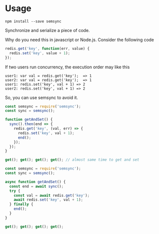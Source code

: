 # Usage
```shell
npm install --save semsync
```

Synchronize and serialize a piece of code.

Why do you need this in javascript or Node.js.
Consider the following code

```javascript
redis.get('key', function(err, value) {
  redis.set('key', value + 1);
});
```

If two users run concurrency, the execution order may like this
```text
user1: var val = redis.get('key');  => 1
user2: var val = redis.get('key');  => 1
user1: redis.set('key', val + 1) => 2
user2: redis.set('key', val + 1) => 2
```

So, you can use semsync to avoid it.
```javascript
const semsync = require('semsync');
const sync = semsync();

function getAndSet() {
  sync().then(end => {
    redis.get('key', (val, err) => {
      redis.set('key', val + 1);
      end();
    });
  });
}

get(); get(); get(); get(); // almost same time to get and set
```

```javascript
const semsync = require('semsync');
const sync = semsync();

async function getAndSet() {
  const end = await sync();
  try {
    const val = await redis.get('key');
    await redis.set('key', val + 1);
  } finally {
    end();
  }
}

get(); get(); get(); get();
```